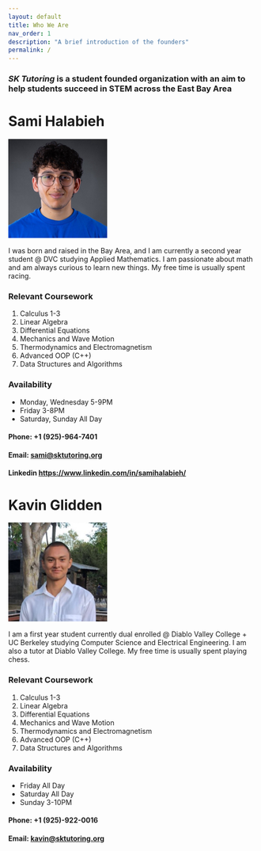 ```yaml
---
layout: default
title: Who We Are
nav_order: 1
description: "A brief introduction of the founders"
permalink: /
---
```


### __*SK Tutoring* is a student founded organization with an aim to help students succeed in STEM across the East Bay Area__
# Sami Halabieh
<img src="sami.jpg" alt="Me" width="200" />


 I was born and raised in the Bay Area, and I am currently a second year student @ DVC studying Applied Mathematics. I am passionate about math and am always curious to learn new things. My free time is usually spent racing. 



### Relevant Coursework

1. Calculus 1-3
2. Linear Algebra
3. Differential Equations
4. Mechanics and Wave Motion
5. Thermodynamics and Electromagnetism
7. Advanced OOP (C++)
8. Data Structures and Algorithms

### Availability
- Monday, Wednesday 5-9PM
- Friday 3-8PM
- Saturday, Sunday All Day

#### Phone: +1 (925)-964-7401
#### Email: sami@sktutoring.org
#### Linkedin <https://www.linkedin.com/in/samihalabieh/>

# Kavin Glidden
<img src="kavin2.jpg" alt="Kavin" width="200" />


 I am a first year student currently dual enrolled @ Diablo Valley College + UC Berkeley studying Computer Science and Electrical Engineering. I am also a tutor at Diablo Valley College. My free time is usually spent playing chess. 



### Relevant Coursework

1. Calculus 1-3
2. Linear Algebra
3. Differential Equations
4. Mechanics and Wave Motion
5. Thermodynamics and Electromagnetism
7. Advanced OOP (C++)
8. Data Structures and Algorithms

### Availability
- Friday All Day
- Saturday All Day
- Sunday 3-10PM

#### Phone: +1 (925)-922-0016
#### Email: kavin@sktutoring.org